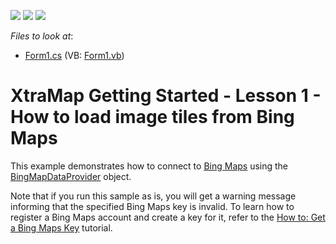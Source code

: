 <!-- default badges list -->
![](https://img.shields.io/endpoint?url=https://codecentral.devexpress.com/api/v1/VersionRange/128576882/14.2.3%2B)
[![](https://img.shields.io/badge/Open_in_DevExpress_Support_Center-FF7200?style=flat-square&logo=DevExpress&logoColor=white)](https://supportcenter.devexpress.com/ticket/details/E5069)
[![](https://img.shields.io/badge/📖_How_to_use_DevExpress_Examples-e9f6fc?style=flat-square)](https://docs.devexpress.com/GeneralInformation/403183)
<!-- default badges end -->
<!-- default file list -->
*Files to look at*:

* [Form1.cs](./CS/WinForms_MapControl_Lesson1/Form1.cs) (VB: [Form1.vb](./VB/WinForms_MapControl_Lesson1/Form1.vb))
<!-- default file list end -->
# XtraMap Getting Started - Lesson 1 - How to load image tiles from  Bing Maps


<p>This example demonstrates how to connect to  <a href="http://www.bing.com/maps"><u>Bing Maps</u></a>  using the <a href="http://documentation.devexpress.com/#WindowsForms/clsDevExpressXtraMapBingMapDataProvidertopic"><u>BingMapDataProvider</u></a> object.</p><p>Note that if you run this sample as is, you will get a warning message informing that the specified Bing Maps key is invalid. To learn how to register a Bing Maps account and create a key for it, refer to the <a href="http://documentation.devexpress.com/#WindowsForms/CustomDocument15102"><u>How to: Get a Bing Maps Key</u></a> tutorial.</p><br />


<br/>


